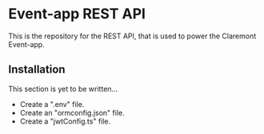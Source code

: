 # Event-app REST API  

This is the repository for the REST API, that is used to power the
Claremont Event-app.

## Installation

This section is yet to be written...

* Create a ".env" file.
* Create an "ormconfig.json" file.
* Create a "jwtConfig.ts" file.

